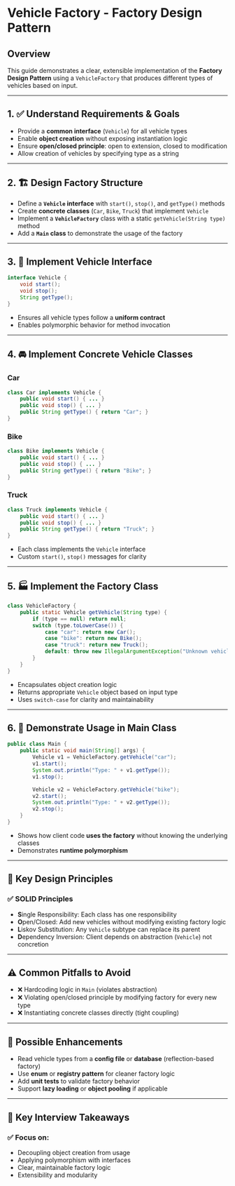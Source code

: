 # Vehicle Factory - Factory Design Pattern

## Overview  
This guide demonstrates a clear, extensible implementation of the **Factory Design Pattern** using a `VehicleFactory` that produces different types of vehicles based on input.

---

## 1. ✅ Understand Requirements & Goals  
- Provide a **common interface** (`Vehicle`) for all vehicle types  
- Enable **object creation** without exposing instantiation logic  
- Ensure **open/closed principle**: open to extension, closed to modification  
- Allow creation of vehicles by specifying type as a string  

---

## 2. 🏗️ Design Factory Structure  

- Define a **`Vehicle` interface** with `start()`, `stop()`, and `getType()` methods  
- Create **concrete classes** (`Car`, `Bike`, `Truck`) that implement `Vehicle`  
- Implement a **`VehicleFactory`** class with a static `getVehicle(String type)` method  
- Add a **`Main` class** to demonstrate the usage of the factory  

---

## 3. 🔧 Implement Vehicle Interface  

```java
interface Vehicle {
    void start();
    void stop();
    String getType();
}
```

- Ensures all vehicle types follow a **uniform contract**
- Enables polymorphic behavior for method invocation

---

## 4. 🚘 Implement Concrete Vehicle Classes  

### Car  
```java
class Car implements Vehicle {
    public void start() { ... }
    public void stop() { ... }
    public String getType() { return "Car"; }
}
```

### Bike  
```java
class Bike implements Vehicle {
    public void start() { ... }
    public void stop() { ... }
    public String getType() { return "Bike"; }
}
```

### Truck  
```java
class Truck implements Vehicle {
    public void start() { ... }
    public void stop() { ... }
    public String getType() { return "Truck"; }
}
```

- Each class implements the `Vehicle` interface
- Custom `start()`, `stop()` messages for clarity

---

## 5. 🏭 Implement the Factory Class  

```java
class VehicleFactory {
    public static Vehicle getVehicle(String type) {
        if (type == null) return null;
        switch (type.toLowerCase()) {
            case "car": return new Car();
            case "bike": return new Bike();
            case "truck": return new Truck();
            default: throw new IllegalArgumentException("Unknown vehicle type: " + type);
        }
    }
}
```

- Encapsulates object creation logic  
- Returns appropriate `Vehicle` object based on input type  
- Uses `switch-case` for clarity and maintainability  

---

## 6. 🧪 Demonstrate Usage in Main Class  

```java
public class Main {
    public static void main(String[] args) {
        Vehicle v1 = VehicleFactory.getVehicle("car");
        v1.start();
        System.out.println("Type: " + v1.getType());
        v1.stop();

        Vehicle v2 = VehicleFactory.getVehicle("bike");
        v2.start();
        System.out.println("Type: " + v2.getType());
        v2.stop();
    }
}
```

- Shows how client code **uses the factory** without knowing the underlying classes  
- Demonstrates **runtime polymorphism**

---

## 🧱 Key Design Principles  

### ✅ **SOLID Principles**
- **S**ingle Responsibility: Each class has one responsibility  
- **O**pen/Closed: Add new vehicles without modifying existing factory logic  
- **L**iskov Substitution: Any `Vehicle` subtype can replace its parent  
- **D**ependency Inversion: Client depends on abstraction (`Vehicle`) not concretion

---

## ⚠️ Common Pitfalls to Avoid  
- ❌ Hardcoding logic in `Main` (violates abstraction)  
- ❌ Violating open/closed principle by modifying factory for every new type  
- ❌ Instantiating concrete classes directly (tight coupling)

---

## 🚀 Possible Enhancements  
- Read vehicle types from a **config file** or **database** (reflection-based factory)  
- Use **enum** or **registry pattern** for cleaner factory logic  
- Add **unit tests** to validate factory behavior  
- Support **lazy loading** or **object pooling** if applicable

---

## 📌 Key Interview Takeaways  

### ✅ Focus on:
- Decoupling object creation from usage  
- Applying polymorphism with interfaces  
- Clear, maintainable factory logic  
- Extensibility and modularity
